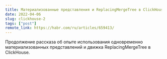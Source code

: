 ```yaml
---
title: Материализованные представления и ReplacingMergeTree в ClickHouse (часть 2)
date: 2022-04-06
slug: clickhouse-2
tags: ["post"]
remote_link: https://habr.com/ru/articles/659413/
---
```


Продолжение рассказа об опыте использования одновременно материализованных представлений и движка ReplacingMergeTree в ClickHouse.
